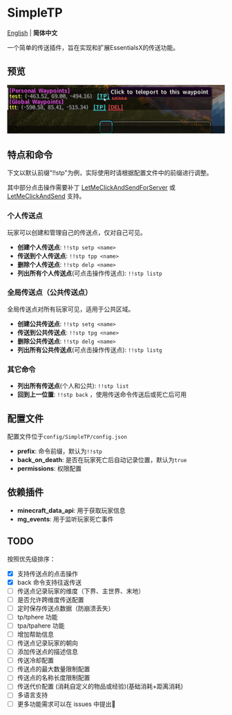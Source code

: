 # SimpleTP
[English](README.md) | **简体中文**

一个简单的传送插件，旨在实现和扩展EssentialsX的传送功能。

## 预览
![1754023706691](image/README/1754023706691.png)

## 特点和命令
下文以默认前缀"!!stp"为例，实际使用时请根据配置文件中的前缀进行调整。

其中部分点击操作需要补丁 [LetMeClickAndSendForServer](https://github.com/Fallen-Breath/LetMeClickAndSendForServer) 或 [LetMeClickAndSend](https://github.com/Fallen-Breath/LetMeClickAndSend) 支持。

### 个人传送点
玩家可以创建和管理自己的传送点，仅对自己可见。
- **创建个人传送点**: `!!stp setp <name>`
- **传送到个人传送点**: `!!stp tpp <name>`
- **删除个人传送点**: `!!stp delp <name>`
- **列出所有个人传送点**(可点击操作传送点): `!!stp listp`

### 全局传送点（公共传送点）
全局传送点对所有玩家可见，适用于公共区域。
- **创建公共传送点**: `!!stp setg <name>`
- **传送到公共传送点**: `!!stp tpg <name>`
- **删除公共传送点**: `!!stp delg <name>`
- **列出所有公共传送点**(可点击操作传送点): `!!stp listg`

### 其它命令
- **列出所有传送点**(个人和公共): `!!stp list`
- **回到上一位置**: `!!stp back` ，使用传送命令传送后或死亡后可用



## 配置文件
配置文件位于`config/SimpleTP/config.json`
- **prefix**: 命令前缀，默认为`!!stp`
- **back_on_death**: 是否在玩家死亡后自动记录位置，默认为`true`
- **permissions**: 权限配置

## 依赖插件
- **minecraft_data_api**: 用于获取玩家信息
- **mg_events**: 用于监听玩家死亡事件

## TODO
按照优先级排序：
- [x] 支持传送点的点击操作
- [x] back 命令支持往返传送
- [ ] 传送点记录玩家的维度（下界、主世界、末地）
- [ ] 是否允许跨维度传送配置
- [ ] 定时保存传送点数据（防崩溃丢失）
- [ ] tp/tphere 功能
- [ ] tpa/tpahere 功能
- [ ] 增加帮助信息
- [ ] 传送点记录玩家的朝向
- [ ] 添加传送点的描述信息
- [ ] 传送冷却配置
- [ ] 传送点的最大数量限制配置
- [ ] 传送点的名称长度限制配置
- [ ] 传送代价配置 (消耗自定义的物品或经验)(基础消耗+距离消耗)
- [ ] 多语言支持
- [ ] 更多功能需求可以在 issues 中提出🚀
